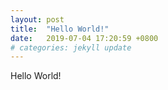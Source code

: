 ```yaml
---
layout: post
title:  "Hello World!"
date:   2019-07-04 17:20:59 +0800
# categories: jekyll update
---
```


Hello World!
